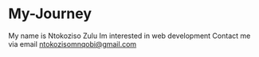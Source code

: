 # My-Journey
My name is Ntokoziso Zulu
Im interested in web development
Contact me via email ntokozisomnqobi@gmail.com
